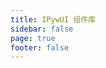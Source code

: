 ```yaml
---
title: IPywUI 组件库
sidebar: false
page: true
footer: false
---
```


<script setup>

import IPyWUIIndex from './IPyWUIIndex.vue'

</script>


<IPyWUIIndex/>
